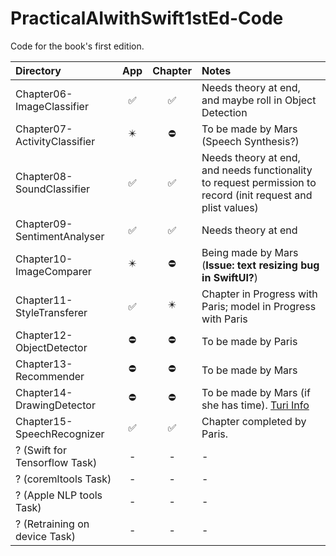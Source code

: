 # PracticalAIwithSwift1stEd-Code
Code for the book's first edition.

| Directory | App | Chapter | Notes |
|:---|:---:|:---:|:---|
|Chapter06-ImageClassifier | ✅ | ✅ | Needs theory at end, and maybe roll in Object Detection |
|Chapter07-ActivityClassifier | ✴️ | ⛔️ | To be made by Mars (Speech Synthesis?) |
|Chapter08-SoundClassifier | ✅ | ✅ | Needs theory at end, and needs functionality to request permission to record (init request and plist values) |
|Chapter09-SentimentAnalyser | ✅ | ✅ | Needs theory at end |
|Chapter10-ImageComparer | ✴️ | ⛔️ | Being made by Mars (**Issue: text resizing bug in SwiftUI?**) |
|Chapter11-StyleTransferer | ✅ | ✴️ | Chapter in Progress with Paris; model in Progress with Paris |
|Chapter12-ObjectDetector | ⛔️ | ⛔️ | To be made by Paris |
|Chapter13-Recommender| ⛔️ | ⛔️ | To be made by Mars |
|Chapter14-DrawingDetector | ⛔️ | ⛔️ | To be made by Mars (if she has time). [Turi Info](https://apple.github.io/turicreate/docs/userguide/drawing_classifier/) |
|Chapter15-SpeechRecognizer | ✅ | ✅ | Chapter completed by Paris.  |
| ? (Swift for Tensorflow Task) | - | - | - |
| ? (coremltools Task) | - | - | - |
| ? (Apple NLP tools Task) | - | - | - |
| ? (Retraining on device Task) | - | - | - |
